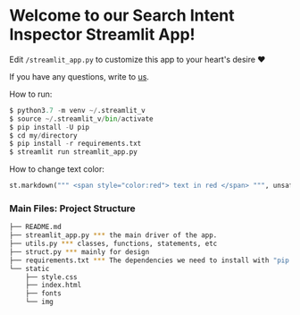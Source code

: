 # Welcome to our Search Intent Inspector Streamlit App!

Edit `/streamlit_app.py` to customize this app to your heart's desire :heart:

If you have any questions, write to [us](https://wordlift.io).

How to run:
```python
$ python3.7 -m venv ~/.streamlit_v
$ source ~/.streamlit_v/bin/activate
$ pip install -U pip
$ cd my/directory
$ pip install -r requirements.txt
$ streamlit run streamlit_app.py
```
How to change text color:
```python
st.markdown(""" <span style="color:red"> text in red </span> """, unsafe_allow_html=True)
```

### Main Files: Project Structure

  ```sh
  ├── README.md
  ├── streamlit_app.py *** the main driver of the app.
  ├── utils.py *** classes, functions, statements, etc
  ├── struct.py *** mainly for design
  ├── requirements.txt *** The dependencies we need to install with "pip install -r requirements.txt"
  └── static
      ├── style.css
      ├── index.html
      ├── fonts
      └── img
  ```
